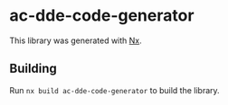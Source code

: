 # ac-dde-code-generator

This library was generated with [Nx](https://nx.dev).

## Building

Run `nx build ac-dde-code-generator` to build the library.
